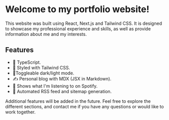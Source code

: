 # Welcome to my portfolio website!

This website was built using React, Next.js and Tailwind CSS. It is designed to showcase my professional experience and skills, as
well as provide information about me and my interests.

## Features

- 📝 TypeScript.
- 💨 Styled with Tailwind CSS.
- 🌙Toggleable dark/light mode.
- ✍️ Personal blog with MDX (JSX in Markdown).
- 🎵 Shows what I'm listening to on Spotify.
- 🤖 Automated RSS feed and sitemap generation.

Additional features will be added in the future. Feel free to explore the different sections, and contact me if you have any
questions or would like to work together. 